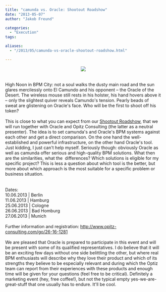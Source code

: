 ```yaml
---
title: "camunda vs. Oracle: Shootout Roadshow"
date: "2013-05-07"
author: "Jakob Freund"

categories:
  - "Execution"
tags: 

aliases:
  - "/2013/05/camunda-vs-oracle-shootout-roadshow.html"

---
```


<div>
<div class="separator" style="clear: both; text-align: center;">
<a href="http://1.bp.blogspot.com/-T7kU7QSe4U0/UYj07DY8VmI/AAAAAAAAAEA/qUNIQdpIJZQ/s1600/cowboy_duell_main.gif" imageanchor="1" style="margin-left: 1em; margin-right: 1em;"><img border="0" src="http://1.bp.blogspot.com/-T7kU7QSe4U0/UYj07DY8VmI/AAAAAAAAAEA/qUNIQdpIJZQ/s1600/cowboy_duell_main.gif" /></a></div>
<br />
<br />
High Noon in BPM City: not a soul walks the dusty main road and the sun glares mercilessly onto El Camundo and his opponent – the Oracle of the Desert. The wireless mouse still rests in his holster, his hand hovers above it – only the slightest quiver reveals Camundo's tension. Pearly beads of sweat are glistening on Oracle's face. Who will be the first to shoot off his token?<br />
<br />
This is close to what you can expect from our <a href="http://www.opitz-consulting.com/go/26-16-1281">Shootout Roadshow</a>, that we will run together with Oracle and Opitz Consulting (the latter as a neutral presenter). The idea is to set camunda's and Oracle's BPM systems against each other and get a direct comparison. On the one hand the well-established and powerful infrastructure, on the other hand Oracle's tool. Just kidding, I just can't help myself. Seriously though: obviously Oracle as well as camunda offer serious and high-quality BPM solutions. What then are the similarities, what the &nbsp;differences? Which solutions is eligible for my specific project? This is less a question about which tool is the better, but more about which approach is the most suitable for a specific problem or business situation.<br />
<br />
<br />
Dates:<br />
10.06.2013 | Berlin<br />
11.06.2013 | Hamburg<br />
25.06.2013 | Cologne<br />
26.06.2013 | Bad Homburg<br />
27.06.2013 | Munich<br />
<br />
Further information and registration: <a href="http://www.opitz-consulting.com/go/26-16-1281">http://www.opitz-consulting.com/go/26-16-1281</a><br />
<br />
We are pleased that Oracle is prepared to participate in this event and will be present with some of its qualified representatives. I do believe that it will be an exciting few days without one side belittling the other, but where real BPM enthusiasts will describe why they love their product and which of its strengths they believe to be especially relevant and during which the Optiz team can report from their experiences with these products and enough time will be given for your questions (feel free to be critical). Definitely a marketing event (hey, free coffee!), but not the typical empty yes-we-are-great-stuff that one usually has to endure. It'll be cool.<br />

</div>